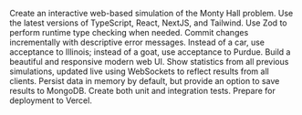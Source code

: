 Create an interactive web-based simulation of the Monty Hall problem.
Use the latest versions of TypeScript, React, NextJS, and Tailwind.
Use Zod to perform runtime type checking when needed.
Commit changes incrementally with descriptive error messages.
Instead of a car, use acceptance to Illinois; instead of a goat, use acceptance to Purdue.
Build a beautiful and responsive modern web UI.
Show statistics from all previous simulations, updated live using WebSockets to reflect results from all clients.
Persist data in memory by default, but provide an option to save results to MongoDB.
Create both unit and integration tests.
Prepare for deployment to Vercel.
